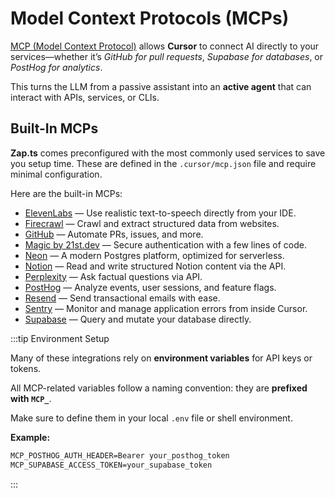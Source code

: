 # Model Context Protocols (MCPs)

[MCP (Model Context Protocol)](https://docs.cursor.com/context/model-context-protocol) allows **Cursor** to connect AI directly to your services—whether it’s _GitHub for pull requests_, _Supabase for databases_, or _PostHog for analytics_.

This turns the LLM from a passive assistant into an **active agent** that can interact with APIs, services, or CLIs.

## Built-In MCPs

**Zap.ts** comes preconfigured with the most commonly used services to save you setup time. These are defined in the `.cursor/mcp.json` file and require minimal configuration.

Here are the built-in MCPs:

* [ElevenLabs](https://www.elevenlabs.io) — Use realistic text-to-speech directly from your IDE.
* [Firecrawl](https://firecrawl.dev) — Crawl and extract structured data from websites.
* [GitHub](https://github.com) — Automate PRs, issues, and more.
* [Magic by 21st.dev](https://21st.dev/magic) — Secure authentication with a few lines of code.
* [Neon](https://neon.tech) — A modern Postgres platform, optimized for serverless.
* [Notion](https://www.notion.com) — Read and write structured Notion content via the API.
* [Perplexity](https://www.perplexity.ai) — Ask factual questions via API.
* [PostHog](https://posthog.com) — Analyze events, user sessions, and feature flags.
* [Resend](https://resend.com) — Send transactional emails with ease.
* [Sentry](https://sentry.io) — Monitor and manage application errors from inside Cursor.
* [Supabase](https://supabase.com) — Query and mutate your database directly.

:::tip Environment Setup

Many of these integrations rely on **environment variables** for API keys or tokens.

All MCP-related variables follow a naming convention: they are **prefixed with `MCP_`**.

Make sure to define them in your local `.env` file or shell environment.

**Example:**

```txt
MCP_POSTHOG_AUTH_HEADER=Bearer your_posthog_token
MCP_SUPABASE_ACCESS_TOKEN=your_supabase_token
```

:::